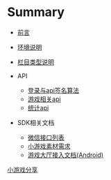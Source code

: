 # Summary

* [前言](README.md)
* [环境说明](Chapter1/环境说明.md)
* [栏目类型说明](Chapter1/栏目类型说明.md)
* API
	* [登录与api签名算法](Chapter1/登录与验证.md)
	* [游戏相关api](Chapter1/游戏.md)
	* [统计api](Chapter2/统计.md)

* SDK相关文档
	* [微信接口列表](sdkdoc/微信接口列表.md)
	* [小游戏素材需求](sdkdoc/小游戏素材需求.md)
	* [游戏大厅接入文档(Android)](sdkdoc/游戏大厅接入文档\(Android\).md)

[小游戏分享](小游戏分享.md)
